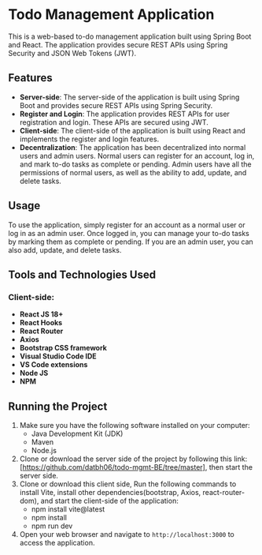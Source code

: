 # Todo Management Application

This is a web-based to-do management application built using Spring Boot and React. The application provides secure REST APIs using Spring Security and JSON Web Tokens (JWT).

## Features

- **Server-side**: The server-side of the application is built using Spring Boot and provides secure REST APIs using Spring Security.
- **Register and Login**: The application provides REST APIs for user registration and login. These APIs are secured using JWT.
- **Client-side**: The client-side of the application is built using React and implements the register and login features.
- **Decentralization**: The application has been decentralized into normal users and admin users. Normal users can register for an account, log in, and mark to-do tasks as complete or pending. Admin users have all the permissions of normal users, as well as the ability to add, update, and delete tasks.

## Usage

To use the application, simply register for an account as a normal user or log in as an admin user. Once logged in, you can manage your to-do tasks by marking them as complete or pending. If you are an admin user, you can also add, update, and delete tasks.

## Tools and Technologies Used
### Client-side:

- **React JS 18+**
- **React Hooks**
- **React Router**
- **Axios**
- **Bootstrap CSS framework**
- **Visual Studio Code IDE**
- **VS Code extensions**
- **Node JS**
- **NPM**
## Running the Project
1. Make sure you have the following software installed on your computer:
    - Java Development Kit (JDK)
    - Maven
    - Node.js
2. Clone or download the server side of the project by following this link: [https://github.com/datbh06/todo-mgmt-BE/tree/master], then start the server side.
3. Clone or download this client side,  Run the following commands to install Vite, install other dependencies(bootstrap, Axios, react-router-dom), and start the client-side of the application:
    - npm install vite@latest
    - npm install
    - npm run dev
4. Open your web browser and navigate to `http://localhost:3000` to access the application.


